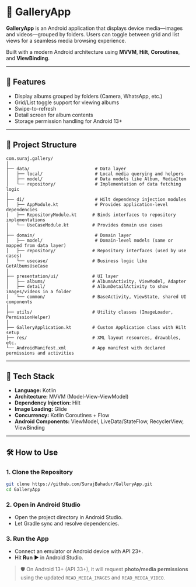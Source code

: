 
# 📸 GalleryApp

**GalleryApp** is an Android application that displays device media—images and videos—grouped by folders. Users can toggle between grid and list views for a seamless media browsing experience.

Built with a modern Android architecture using **MVVM**, **Hilt**, **Coroutines**, and **ViewBinding**.

---

## 🚀 Features

- Display albums grouped by folders (Camera, WhatsApp, etc.)
- Grid/List toggle support for viewing albums
- Swipe-to-refresh
- Detail screen for album contents
- Storage permission handling for Android 13+

---

## 📁 Project Structure

```
com.suraj.gallery/
│
├── data/                         # Data layer
│   ├── local/                    # Local media querying and helpers
│   ├── model/                    # Data models like Album, MediaItem
│   └── repository/               # Implementation of data fetching logic
│
├── di/                           # Hilt dependency injection modules
│   ├── AppModule.kt              # Provides application-level dependencies
│   ├── RepositoryModule.kt      # Binds interfaces to repository implementations
│   └── UseCaseModule.kt         # Provides domain use cases
│
├── domain/                       # Domain layer
│   ├── model/                    # Domain-level models (same or mapped from data layer)
│   ├── repository/              # Repository interfaces (used by use cases)
│   └── usecase/                 # Business logic like GetAlbumsUseCase
│
├── presentation/ui/             # UI layer
│   ├── albums/                  # AlbumsActivity, ViewModel, Adapter
│   ├── detail/                  # AlbumDetailActivity to show images/videos in a folder
│   └── common/                  # BaseActivity, ViewState, shared UI components
│
├── utils/                       # Utility classes (ImageLoader, PermissionHelper)
│
├── GalleryApplication.kt        # Custom Application class with Hilt setup
├── res/                         # XML layout resources, drawables, etc.
└── AndroidManifest.xml          # App manifest with declared permissions and activities
```

---

## 🧰 Tech Stack

- **Language:** Kotlin
- **Architecture:** MVVM (Model-View-ViewModel)
- **Dependency Injection:** Hilt
- **Image Loading:** Glide
- **Concurrency:** Kotlin Coroutines + Flow
- **Android Components:** ViewModel, LiveData/StateFlow, RecyclerView, ViewBinding

---

## 🛠 How to Use

### 1. Clone the Repository

```bash
git clone https://github.com/SurajBahadur/GalleryApp.git
cd GalleryApp
```

### 2. Open in Android Studio

- Open the project directory in Android Studio.
- Let Gradle sync and resolve dependencies.

### 3. Run the App

- Connect an emulator or Android device with API 23+.
- Hit **Run** ▶️ in Android Studio.

> 🛡️ On Android 13+ (API 33+), it will request **photo/media permissions** using the updated `READ_MEDIA_IMAGES` and `READ_MEDIA_VIDEO`.
